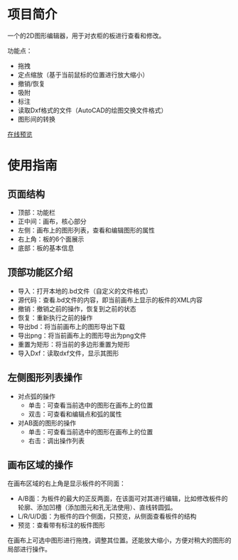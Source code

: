 # 项目简介
一个的2D图形编辑器，用于对衣柜的板进行查看和修改。

功能点：
- 拖拽
- 定点缩放（基于当前鼠标的位置进行放大缩小）
- 撤销/恢复
- 吸附
- 标注
- 读取Dxf格式的文件（AutoCAD的绘图交换文件格式）
- 图形间的转换

[在线预览](https://liaozeen.github.io/BDEditor/)

# 使用指南
## 页面结构
- 顶部：功能栏
- 正中间：画布，核心部分
- 左侧：画布上的图形列表，查看和编辑图形的属性
- 右上角：板的6个面展示
- 底部：板的基本信息

## 顶部功能区介绍
- 导入：打开本地的.bd文件（自定义的文件格式）
- 源代码：查看.bd文件的内容，即当前画布上显示的板件的XML内容
- 撤销：撤销之前的操作，恢复到之前的状态
- 恢复：重新执行之前的操作
- 导出bd：将当前画布上的图形导出下载
- 导出png：将当前画布上的图形导出为png文件
- 重置为矩形：将当前的多边形重置为矩形
- 导入Dxf：读取dxf文件，显示其图形

## 左侧图形列表操作
- 对点弧的操作
    - 单击：可查看当前选中的图形在画布上的位置
    - 双击：可查看和编辑点和弧的属性
- 对AB面的图形的操作
    - 单击：可查看当前选中的图形在画布上的位置
    - 右击：调出操作列表

## 画布区域的操作
在画布区域的右上角是显示板件的不同面：
- A/B面：为板件的最大的正反两面，在该面可对其进行编辑，比如修改板件的轮廓、添加凹槽（添加图元和孔无法使用）、直线转圆弧。
- L/R/U/D面：为板件的四个侧面，只预览，从侧面查看板件的结构
- 预览：查看带有标注的板件图形

在画布上可选中图形进行拖拽，调整其位置。还能放大缩小，方便对稍大的图形的局部进行操作。

